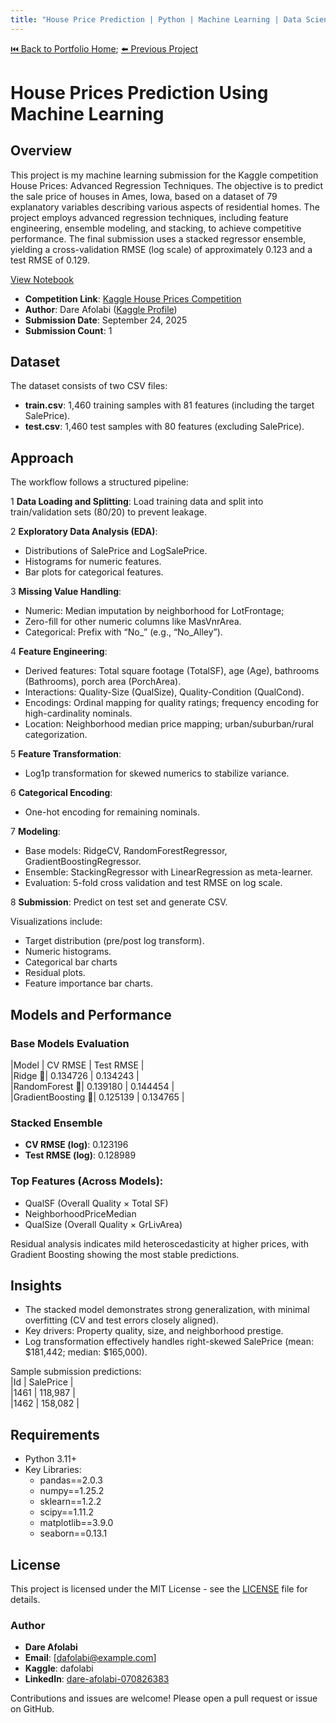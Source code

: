 ```yaml
---
title: "House Price Prediction | Python | Machine Learning | Data Scientist Portfolio" 
---
```

[⏮️ Back to Portfolio Home](../README.md); [⬅️ Previous Project](../loan-default-risk-prediction/index.md)



# House Prices Prediction Using Machine Learning

## Overview
This project is my machine learning submission for the Kaggle competition House Prices: Advanced Regression Techniques. The objective is to predict the sale price of houses in Ames, Iowa, based on a dataset of 79 explanatory variables describing various aspects of residential homes.
The project employs advanced regression techniques, including feature engineering, ensemble modeling, and stacking, to achieve competitive performance. The final submission uses a stacked regressor ensemble, yielding a cross-validation RMSE (log scale) of approximately 0.123 and a test RMSE of 0.129.

[View Notebook](https://github.com/dare-afolabi/data-analytics-portfolio/blob/main/house-price-prediction/22092025_house_price_prediction_DA.ipynb)

- **Competition Link**: [Kaggle House Prices Competition](https://www.kaggle.com/competitions/house-prices-advanced-regression-techniques)
- **Author**: Dare Afolabi ([Kaggle Profile](https://www.kaggle.com/dafolabi))
- **Submission Date**: September 24, 2025
- **Submission Count**: 1

## Dataset
The dataset consists of two CSV files:
- **train.csv**: 1,460 training samples with 81 features (including the target SalePrice).
- **test.csv**: 1,460 test samples with 80 features (excluding SalePrice).

## Approach
The workflow follows a structured pipeline:
	
1 **Data Loading and Splitting**: Load training data and split into train/validation sets (80/20) to prevent leakage.
	
2 **Exploratory Data Analysis (EDA)**:
  - Distributions of SalePrice and LogSalePrice.
  - Histograms for numeric features.
  - Bar plots for categorical features.
	
3 **Missing Value Handling**:
  - Numeric: Median imputation by neighborhood for LotFrontage;
  - Zero-fill for other numeric columns like MasVnrArea.
  - Categorical: Prefix with “No_” (e.g., “No_Alley”).
	
4 **Feature Engineering**:
  - Derived features: Total square footage (TotalSF), age (Age), bathrooms (Bathrooms), porch area (PorchArea).
  - Interactions: Quality-Size (QualSize), Quality-Condition (QualCond).
  - Encodings: Ordinal mapping for quality ratings; frequency encoding for high-cardinality nominals.
  - Location: Neighborhood median price mapping; urban/suburban/rural categorization.
	
5 **Feature Transformation**:
  - Log1p transformation for skewed numerics to stabilize variance.
	
6 **Categorical Encoding**:
  - One-hot encoding for remaining nominals.

7 **Modeling**:
  - Base models: RidgeCV, RandomForestRegressor, GradientBoostingRegressor.
  - Ensemble: StackingRegressor with LinearRegression as meta-learner.
  - Evaluation: 5-fold cross validation and test RMSE on log scale.
	
8 **Submission**: Predict on test set and generate CSV.

Visualizations include:
  - Target distribution (pre/post log transform).
  - Numeric histograms.
  - Categorical bar charts
  - Residual plots.
  - Feature importance bar charts.

## Models and Performance
### Base Models Evaluation
|Model              | CV RMSE    | Test RMSE |<br>
|Ridge            🥈| 0.134726   | 0.134243  |<br>
|RandomForest     🥉| 0.139180   | 0.144454  |<br>
|GradientBoosting 🥇| 0.125139   | 0.134765  |

### Stacked Ensemble
- **CV RMSE (log)**: 0.123196
- **Test RMSE (log)**: 0.128989

### Top Features (Across Models):
- QualSF (Overall Quality × Total SF)
- NeighborhoodPriceMedian
- QualSize (Overall Quality × GrLivArea)

Residual analysis indicates mild heteroscedasticity at higher prices, with Gradient Boosting showing the most stable predictions.

## Insights
- The stacked model demonstrates strong generalization, with minimal overfitting (CV and test errors closely aligned).
- Key drivers: Property quality, size, and neighborhood prestige.
- Log transformation effectively handles right-skewed SalePrice (mean: $181,442; median: $165,000).

Sample submission predictions:<br>
|Id   | SalePrice |<br>
|1461 | 118,987   |<br>
|1462 | 158,082   |

## Requirements
- Python 3.11+
- Key Libraries:
  - pandas==2.0.3
  - numpy==1.25.2
  - sklearn==1.2.2
  - scipy==1.11.2
  - matplotlib==3.9.0
  - seaborn==0.13.1

## License
This project is licensed under the MIT License - see the [LICENSE](./LICENSE) file for details.

### Author
- **Dare Afolabi**
- **Email**: [dafolabi@example.com]
- **Kaggle**: dafolabi
- **LinkedIn**: [dare-afolabi-070826383](https://www.linkedin.com/in/dare-afolabi-070826383)

Contributions and issues are welcome! Please open a pull request or issue on GitHub.
